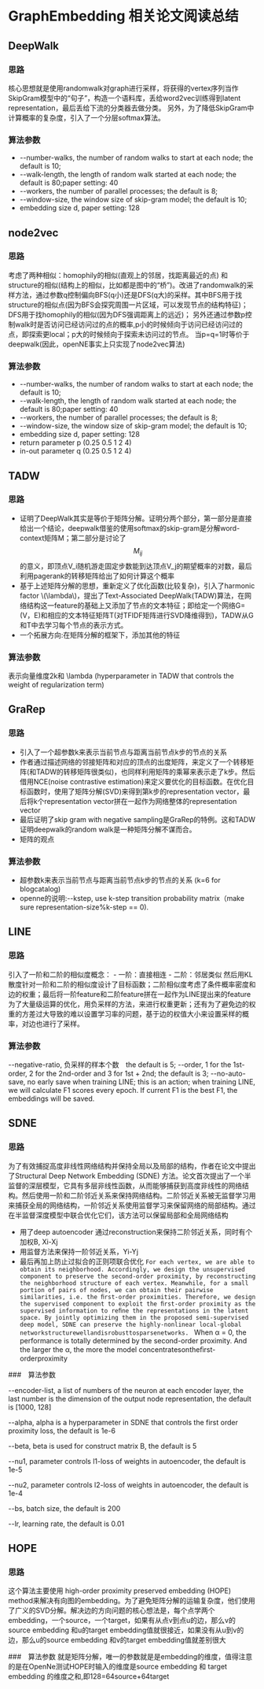 
# GraphEmbedding 相关论文阅读总结

## DeepWalk

### 思路

核心思想就是使用randomwalk对graph进行采样，将获得的vertex序列当作SkipGram模型中的“句子”，构造一个语料库，丢给word2vec训练得到latent representation，最后丢给下流的分类器去做分类。
另外，为了降低SkipGram中计算概率的复杂度，引入了一个分层softmax算法。

### 算法参数

- --number-walks, the number of random walks to start at each node; the default is 10;
- --walk-length, the length of random walk started at each node; the default is 80;paper setting: 40
- --workers, the number of parallel processes; the default is 8;
- --window-size, the window size of skip-gram model; the default is 10;
- embedding size d, paper setting: 128

## node2vec

### 思路

考虑了两种相似：homophily的相似(直观上的邻居，找距离最近的点) 和 structure的相似(结构上的相似，比如都是图中的“桥”)。改进了randomwalk的采样方法，通过参数q控制偏向BFS(q小)还是DFS(q大)的采样。其中BFS用于找structure的相似点(因为BFS会探究周围一片区域，可以发现节点的结构特征)；DFS用于找homophily的相似(因为DFS强调距离上的远近)；
另外还通过参数p控制walk时是否访问已经访问过的点的概率,p小的时候倾向于访问已经访问过的点，即探索更local；p大的时候倾向于探索未访问过的节点。
当p=q=1时等价于deepwalk(因此，openNE事实上只实现了node2vec算法)

### 算法参数

- --number-walks, the number of random walks to start at each node; the default is 10;
- --walk-length, the length of random walk started at each node; the default is 80;paper setting: 40
- --workers, the number of parallel processes; the default is 8;
- --window-size, the window size of skip-gram model; the default is 10;
- embedding size d, paper setting: 128
- return parameter p (0.25 0.5 1 2 4) 
- in-out parameter q (0.25 0.5 1 2 4)


## TADW

### 思路

- 证明了DeepWalk其实是等价于矩阵分解。证明分两个部分，第一部分是直接给出一个结论，deepwalk借鉴的使用softmax的skip-gram是分解word-context矩阵M；第二部分是讨论了$$M_{ij}$$的意义，即顶点V_i随机游走固定步数能到达顶点V_j的期望概率的对数，最后利用pagerank的转移矩阵给出了如何计算这个概率
- 基于上述矩阵分解的思想，重新定义了优化函数(比较复杂)，引入了harmonic factor \\(\lambda\\)，提出了Text-Associated DeepWalk(TADW)算法，在网络结构这一feature的基础上又添加了节点的文本特征；即给定一个网络G=(V，E)和相应的文本特征矩阵T(对TFIDF矩阵进行SVD降维得到)，TADW从G和T中去学习每个节点的表示方式。
- 一个拓展方向:在矩阵分解的框架下，添加其他的特征

### 算法参数

表示向量维度2k和 \lambda (hyperparameter in TADW that controls the weight of regularization term)


## GraRep

### 思路
- 引入了一个超参数k来表示当前节点与距离当前节点k步的节点的关系
- 作者通过描述网络的邻接矩阵和对应的顶点的出度矩阵，来定义了一个转移矩阵(和TADW的转移矩阵很类似)，也同样利用矩阵的乘幂来表示走了k步。然后借用NCE(noise contrastive estimation)来定义要优化的目标函数。在优化目标函数时，使用了矩阵分解(SVD)来得到第k步的representation vector，最后将k个representation vector拼在一起作为网络整体的representation vector
- 最后证明了skip gram with negative sampling是GraRep的特例。这和TADW证明deepwalk的random walk是一种矩阵分解不谋而合。
- 矩阵的观点

### 算法参数

- 超参数k来表示当前节点与距离当前节点k步的节点的关系
(k=6 for blogcatalog) 
- openne的说明:--kstep, use k-step transition probability matrix（make sure representation-size%k-step == 0).


## LINE

### 思路
引入了一阶和二阶的相似度概念：
    - 一阶：直接相连
    - 二阶：邻居类似
然后用KL散度针对一阶和二阶的相似度设计了目标函数；二阶相似度考虑了条件概率密度和边的权重；最后将一阶feature和二阶feature拼在一起作为LINE提出来的feature
为了大量级运算的优化，用负采样的方法，来进行权重更新；还有为了避免边的权重的方差过大导致的难以设置学习率的问题，基于边的权值大小来设置采样的概率，对边也进行了采样。


### 算法参数
--negative-ratio, 负采样的样本个数　the default is 5;
--order, 1 for the 1st-order, 2 for the 2nd-order and 3 for 1st + 2nd; the default is 3;
--no-auto-save, no early save when training LINE; this is an action; when training LINE, we will calculate F1 scores every epoch. If current F1 is the best F1, the embeddings will be saved.


## SDNE

### 思路
为了有效捕捉高度非线性网络结构并保持全局以及局部的结构，作者在论文中提出了Structural Deep Network Embedding (SDNE) 方法。论文首次提出了一个半监督的深层模型，它具有多层非线性函数，从而能够捕获到高度非线性的网络结构。然后使用一阶和二阶邻近关系来保持网络结构。二阶邻近关系被无监督学习用来捕获全局的网络结构，一阶邻近关系使用监督学习来保留网络的局部结构。通过在半监督深度模型中联合优化它们，该方法可以保留局部和全局网络结构
- 用了deep autoencoder 通过reconstruction来保持二阶邻近关系，同时有个加权B, Xi-Xj
- 用监督方法来保持一阶邻近关系，Yi-Yj
- 最后再加上防止过拟合的正则项联合优化
``
 For each vertex, we are able to obtain its neighborhood. Accordingly, we design the unsupervised component to preserve the second-order proximity, by reconstructing the neighborhood structure of each vertex. Meanwhile, for a small portion of pairs of nodes, we can obtain their pairwise similarities, i.e. the ﬁrst-order proximities. Therefore, we design the supervised component to exploit the ﬁrst-order proximity as the supervised information to reﬁne the representations in the latent space. By jointly optimizing them in the proposed semi-supervised deep model, SDNE can preserve the highly-nonlinear local-global networkstructurewellandisrobusttosparsenetworks. 
 ``
When α = 0, the performance is totally determined by the second-order proximity. And the larger the α, the more the model concentratesontheﬁrst-orderproximity

###　算法参数

--encoder-list, a list of numbers of the neuron at each encoder layer, the last number is the dimension of the output node representation, the default is [1000, 128]

--alpha, alpha is a hyperparameter in SDNE that controls the first order proximity loss, the default is 1e-6

--beta, beta is used for construct matrix B, the default is 5

--nu1, parameter controls l1-loss of weights in autoencoder, the default is 1e-5

--nu2, parameter controls l2-loss of weights in autoencoder, the default is 1e-4

--bs, batch size, the default is 200

--lr, learning rate, the default is 0.01


## HOPE

### 思路
这个算法主要使用 high-order proximity preserved embedding (HOPE) method来解决有向图的embedding。为了避免矩阵分解的运输复杂度，他们使用了广义的SVD分解。解决边的方向问题的核心想法是，每个点学两个embedding，一个source，一个target，如果有从点v到点u的边，那么v的source embedding 和u的target embedding值就很接近，如果没有从u到v的边，那么u的source embedding 和v的target embedding值就差别很大

###　算法参数
就是矩阵分解，唯一的参数就是是embedding的维度，值得注意的是在OpenNe测试HOPE时输入的维度是source embedding 和 target embedding 的维度之和,即128=64source+64target
